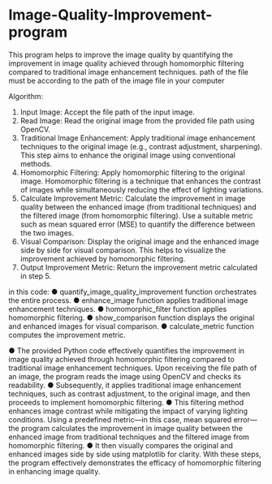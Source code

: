 # Image-Quality-Improvement-program
This program helps to improve the image quality by quantifying the improvement in image quality achieved through homomorphic filtering compared to traditional image enhancement techniques.
path of the file must be according to the path of the image file in your computer

Algorithm:
1. Input Image: Accept the file path of the input image.
2. Read Image: Read the original image from the provided file path using OpenCV.
3. Traditional Image Enhancement: Apply traditional image enhancement techniques to the original image (e.g., contrast adjustment, sharpening). This step aims to enhance the original image using conventional methods.
4. Homomorphic Filtering: Apply homomorphic filtering to the original image. Homomorphic filtering is a technique that enhances the contrast of images while simultaneously reducing the effect of lighting variations.
5. Calculate Improvement Metric: Calculate the improvement in image quality between the enhanced image (from traditional techniques) and the filtered image (from homomorphic filtering). Use a suitable metric such as mean squared error (MSE) to quantify the difference between the two images.
6. Visual Comparison: Display the original image and the enhanced image side by side for visual comparison. This helps to visualize the improvement achieved by homomorphic filtering.
7. Output Improvement Metric: Return the improvement metric calculated in step 5.

in this code:
● quantify_image_quality_improvement function orchestrates the entire process.
● enhance_image function applies traditional image enhancement techniques.
● homomorphic_filter function applies homomorphic filtering.
● show_comparison function displays the original and enhanced images for visual
comparison.
● calculate_metric function computes the improvement metric.

● The provided Python code effectively quantifies the improvement in image quality achieved through homomorphic filtering compared to traditional image enhancement techniques. Upon receiving the file path of an image, the program reads the image using OpenCV and checks its readability.
● Subsequently, it applies traditional image enhancement techniques, such as contrast adjustment, to the original image, and then proceeds to implement homomorphic filtering.
● This filtering method enhances image contrast while mitigating the impact of varying lighting conditions. Using a predefined metric—in this case, mean squared error—the program calculates the improvement in image quality between the enhanced image from traditional techniques and the filtered image from homomorphic filtering.
● It then visually compares the original and enhanced images side by side using matplotlib for clarity. With these steps, the program effectively demonstrates the efficacy of homomorphic filtering in enhancing image quality.
